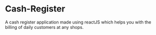 # Cash-Register
A cash register application made using reactJS which helps you with the billing of daily customers at any shops.
